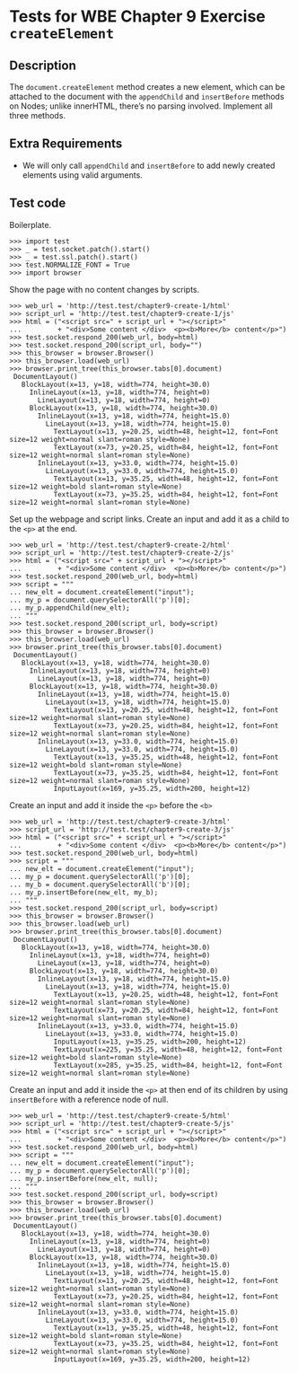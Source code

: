 Tests for WBE Chapter 9 Exercise `createElement`
============================================

Description
-----------

The `document.createElement` method creates a new element, which can be attached
    to the document with the `appendChild` and `insertBefore` methods on Nodes;
    unlike innerHTML, there’s no parsing involved.
Implement all three methods.


Extra Requirements
------------------
* We will only call `appendChild` and `insertBefore` to add newly created
  elements using valid arguments.

Test code
---------

Boilerplate.

    >>> import test
    >>> _ = test.socket.patch().start()
    >>> _ = test.ssl.patch().start()
    >>> test.NORMALIZE_FONT = True
    >>> import browser

Show the page with no content changes by scripts.

    >>> web_url = 'http://test.test/chapter9-create-1/html'
    >>> script_url = 'http://test.test/chapter9-create-1/js'
    >>> html = ("<script src=" + script_url + "></script>"
    ...         + "<div>Some content </div>  <p><b>More</b> content</p>")
    >>> test.socket.respond_200(web_url, body=html)
    >>> test.socket.respond_200(script_url, body="")
    >>> this_browser = browser.Browser()
    >>> this_browser.load(web_url)
    >>> browser.print_tree(this_browser.tabs[0].document)
     DocumentLayout()
       BlockLayout(x=13, y=18, width=774, height=30.0)
         InlineLayout(x=13, y=18, width=774, height=0)
           LineLayout(x=13, y=18, width=774, height=0)
         BlockLayout(x=13, y=18, width=774, height=30.0)
           InlineLayout(x=13, y=18, width=774, height=15.0)
             LineLayout(x=13, y=18, width=774, height=15.0)
               TextLayout(x=13, y=20.25, width=48, height=12, font=Font size=12 weight=normal slant=roman style=None)
               TextLayout(x=73, y=20.25, width=84, height=12, font=Font size=12 weight=normal slant=roman style=None)
           InlineLayout(x=13, y=33.0, width=774, height=15.0)
             LineLayout(x=13, y=33.0, width=774, height=15.0)
               TextLayout(x=13, y=35.25, width=48, height=12, font=Font size=12 weight=bold slant=roman style=None)
               TextLayout(x=73, y=35.25, width=84, height=12, font=Font size=12 weight=normal slant=roman style=None)

Set up the webpage and script links.
Create an input and add it as a child to the `<p>` at the end.

    >>> web_url = 'http://test.test/chapter9-create-2/html'
    >>> script_url = 'http://test.test/chapter9-create-2/js'
    >>> html = ("<script src=" + script_url + "></script>"
    ...         + "<div>Some content </div>  <p><b>More</b> content</p>")
    >>> test.socket.respond_200(web_url, body=html)
    >>> script = """
    ... new_elt = document.createElement("input");
    ... my_p = document.querySelectorAll('p')[0];
    ... my_p.appendChild(new_elt);
    ... """
    >>> test.socket.respond_200(script_url, body=script)
    >>> this_browser = browser.Browser()
    >>> this_browser.load(web_url)
    >>> browser.print_tree(this_browser.tabs[0].document)
     DocumentLayout()
       BlockLayout(x=13, y=18, width=774, height=30.0)
         InlineLayout(x=13, y=18, width=774, height=0)
           LineLayout(x=13, y=18, width=774, height=0)
         BlockLayout(x=13, y=18, width=774, height=30.0)
           InlineLayout(x=13, y=18, width=774, height=15.0)
             LineLayout(x=13, y=18, width=774, height=15.0)
               TextLayout(x=13, y=20.25, width=48, height=12, font=Font size=12 weight=normal slant=roman style=None)
               TextLayout(x=73, y=20.25, width=84, height=12, font=Font size=12 weight=normal slant=roman style=None)
           InlineLayout(x=13, y=33.0, width=774, height=15.0)
             LineLayout(x=13, y=33.0, width=774, height=15.0)
               TextLayout(x=13, y=35.25, width=48, height=12, font=Font size=12 weight=bold slant=roman style=None)
               TextLayout(x=73, y=35.25, width=84, height=12, font=Font size=12 weight=normal slant=roman style=None)
               InputLayout(x=169, y=35.25, width=200, height=12)

Create an input and add it inside the `<p>` before the `<b>`

    >>> web_url = 'http://test.test/chapter9-create-3/html'
    >>> script_url = 'http://test.test/chapter9-create-3/js'
    >>> html = ("<script src=" + script_url + "></script>"
    ...         + "<div>Some content </div>  <p><b>More</b> content</p>")
    >>> test.socket.respond_200(web_url, body=html)
    >>> script = """
    ... new_elt = document.createElement("input");
    ... my_p = document.querySelectorAll('p')[0];
    ... my_b = document.querySelectorAll('b')[0];
    ... my_p.insertBefore(new_elt, my_b);
    ... """
    >>> test.socket.respond_200(script_url, body=script)
    >>> this_browser = browser.Browser()
    >>> this_browser.load(web_url)
    >>> browser.print_tree(this_browser.tabs[0].document)
     DocumentLayout()
       BlockLayout(x=13, y=18, width=774, height=30.0)
         InlineLayout(x=13, y=18, width=774, height=0)
           LineLayout(x=13, y=18, width=774, height=0)
         BlockLayout(x=13, y=18, width=774, height=30.0)
           InlineLayout(x=13, y=18, width=774, height=15.0)
             LineLayout(x=13, y=18, width=774, height=15.0)
               TextLayout(x=13, y=20.25, width=48, height=12, font=Font size=12 weight=normal slant=roman style=None)
               TextLayout(x=73, y=20.25, width=84, height=12, font=Font size=12 weight=normal slant=roman style=None)
           InlineLayout(x=13, y=33.0, width=774, height=15.0)
             LineLayout(x=13, y=33.0, width=774, height=15.0)
               InputLayout(x=13, y=35.25, width=200, height=12)
               TextLayout(x=225, y=35.25, width=48, height=12, font=Font size=12 weight=bold slant=roman style=None)
               TextLayout(x=285, y=35.25, width=84, height=12, font=Font size=12 weight=normal slant=roman style=None)

Create an input and add it inside the `<p>` at then end of its children
by using `insertBefore` with a reference node of null.

    >>> web_url = 'http://test.test/chapter9-create-5/html'
    >>> script_url = 'http://test.test/chapter9-create-5/js'
    >>> html = ("<script src=" + script_url + "></script>"
    ...         + "<div>Some content </div>  <p><b>More</b> content</p>")
    >>> test.socket.respond_200(web_url, body=html)
    >>> script = """
    ... new_elt = document.createElement("input");
    ... my_p = document.querySelectorAll('p')[0];
    ... my_p.insertBefore(new_elt, null);
    ... """
    >>> test.socket.respond_200(script_url, body=script)
    >>> this_browser = browser.Browser()
    >>> this_browser.load(web_url)
    >>> browser.print_tree(this_browser.tabs[0].document)
     DocumentLayout()
       BlockLayout(x=13, y=18, width=774, height=30.0)
         InlineLayout(x=13, y=18, width=774, height=0)
           LineLayout(x=13, y=18, width=774, height=0)
         BlockLayout(x=13, y=18, width=774, height=30.0)
           InlineLayout(x=13, y=18, width=774, height=15.0)
             LineLayout(x=13, y=18, width=774, height=15.0)
               TextLayout(x=13, y=20.25, width=48, height=12, font=Font size=12 weight=normal slant=roman style=None)
               TextLayout(x=73, y=20.25, width=84, height=12, font=Font size=12 weight=normal slant=roman style=None)
           InlineLayout(x=13, y=33.0, width=774, height=15.0)
             LineLayout(x=13, y=33.0, width=774, height=15.0)
               TextLayout(x=13, y=35.25, width=48, height=12, font=Font size=12 weight=bold slant=roman style=None)
               TextLayout(x=73, y=35.25, width=84, height=12, font=Font size=12 weight=normal slant=roman style=None)
               InputLayout(x=169, y=35.25, width=200, height=12)
